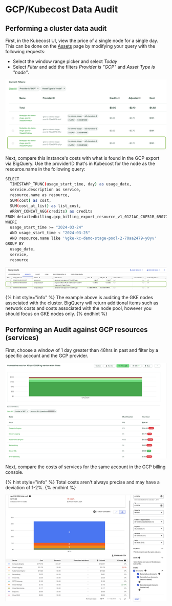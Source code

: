 # GCP/Kubecost Data Audit

## Performing a cluster data audit

First, in the Kubecost UI, view the price of a single node for a single day. This can be done on the [Assets](/using-kubecost/navigating-the-kubecost-ui/assets.md) page by modifying your query with the following requests:

* Select the window range picker and select *Today*
* Select *Filter* and add the filters *Provider is "GCP"* and *Asset Type is "node"*.

![Node cost details](/images/data-auditing/gcp-kubecost-gke-asset.png)

Next, compare this instance's costs with what is found in the GCP export via BigQuery. Use the providerID that's in Kubecost for the node as the resource.name in the following query:

```bash
SELECT
  TIMESTAMP_TRUNC(usage_start_time, day) as usage_date, 
  service.description as service,
  resource.name as resource,
  SUM(cost) as cost,
  SUM(cost_at_list) as list_cost,
  ARRAY_CONCAT_AGG(credits) as credits
FROM detailedbilling.gcp_billing_export_resource_v1_0121AC_C6F51B_690771
WHERE 
  usage_start_time >= "2024-03-24" 
  AND usage_start_time < "2024-03-25"
  AND resource.name like '%gke-kc-demo-stage-pool-2-70aa2479-y0yv'
GROUP BY
  usage_date,
  service,
  resource
```

![BigQuery Output](/images/data-auditing/dataaudit-gcp-bigquery-output.png)


{% hint style="info" %}
The example above is auditing the GKE nodes associated with the cluster. BigQuery will return additional items such as network costs and costs associated with the node pool, however you should focus on GKE nodes only.
{% endhint %}

## Performing an Audit against GCP resources (services)

First, choose a window of 1 day greater than 48hrs in past and filter by a specific account and the GCP provider.

![Aggregated by service. Filtered by Provider and Account.](/images/data-auditing/kubecost-gcp-services.png)

Next, compare the costs of services for the same account in the GCP billing console.

{% hint style="info" %}
Total costs aren't always precise and may have a deviation of 1-2%.
{% endhint %}

![GCP Billing Console](/images/data-auditing/dataaudit-gcp-console.png)
